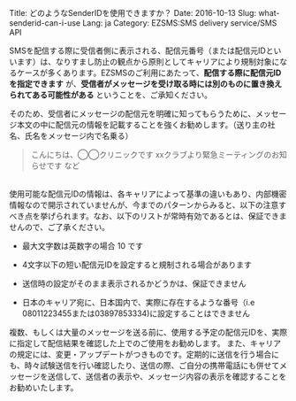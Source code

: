 Title: どのようなSenderIDを使用できますか？
Date: 2016-10-13
Slug: what-senderid-can-i-use
Lang: ja
Category: EZSMS:SMS delivery service/SMS API

SMSを配信する際に受信者側に表示される、配信元番号（または配信元IDといいます）は、なりすまし防止の観点から原則としてキャリアにより規制対象になるケースが多くあります。EZSMSのご利用にあたって、**配信する際に配信元IDを指定できます** が、**受信者がメッセージを受け取る時には別のものに置き換えられてある可能性がある** ということを、ご承知ください。

そのため、受信者にメッセージの配信元を明確に知ってもらうために、メッセージ本文の中に配信元の情報を記載することを強くお勧めします。（送り主の社名、氏名をメッセージ内で名乗る）
> こんにちは、◯◯クリニックです
> xxクラブより緊急ミーティングのお知らせです
など
<br>
使用可能な配信元IDの情報は、各キャリアによって基準の違いもあり、内部機密情報なので開示されていませんが、今までのパターンからみると、以下の注意すべき点を挙げられます。なお、以下のリストが常時有効であるとは、保証できませんので、ご了承ください。

* 最大文字数は英数字の場合 10 です

* 4文字以下の短い配信元IDを設定すると規制される場合があります

* 送信時の設定がそのまま表示されるかどうかは、保証できません

* 日本のキャリア宛に、日本国内で、実際に存在するような番号（i.e 08011223455または03897853334)に設定することはできません

複数、もしくは大量のメッセージを送る前に、使用する予定の配信元IDを、実際に指定して配信結果を確認した上でのご使用をお勧めします。
また、キャリアの規定には、変更・アップデートがつきものです。定期的に送信を行う場合にも、時々試験送信を行い確認したり、送信の際、ご自分の携帯電話にも併せてメッセージを送信して、送信者の表示や、メッセージ内容の表示を確認することをお勧めいたします。
